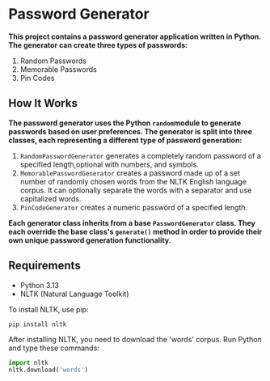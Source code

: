# Password Generator


**This project contains a password generator application written in Python.
The generator can create three types of passwords:**

1. Random Passwords
2. Memorable Passwords
3. Pin Codes


## How It Works

**The password generator uses the Python `random`module to generate passwords based on user preferences.
The generator is split into three classes,
each representing a different type of password generation:**

1. `RandomPasswordGenerator` generates a completely random password of a specified length,optional with numbers, and symbols.
2. `MemorablePasswordGenerator` creates a password made up of a set number of randomly chosen words from the NLTK English language corpus. It can optionally separate the words with a separator and use capitalized words.
3. `PinCodeGenerator` creates a numeric password of a specified length.

**Each generator class inherits from a base `PasswordGenerator` class.
They each override the base class's `generate()` method in order to provide their own unique password generation functionality.**


## Requirements

- Python 3.13
- NLTK (Natural Language Toolkit)

To install NLTK, use pip:

```
pip install nltk
```

After installing NLTK, you need to download the 'words' corpus. Run Python and type these commands:

```python
import nltk
nltk.download('words')
```


